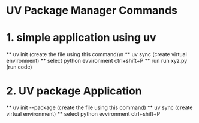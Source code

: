# UV Package Manager Commands

# 1. simple application using uv
** uv init <filename>   (create the file using this command)\n
** uv sync (create virtual environment)
** select python evvironment ctrl+shift+P
** run run xyz.py (run code)

# 2. UV package Application

** uv init --package <filename>   (create the file using this command)
** uv sync (create virtual environment)
** select python evvironment ctrl+shift+P

 

